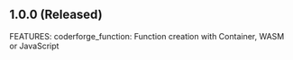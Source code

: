 ## 1.0.0 (Released)

FEATURES:
	coderforge_function: Function creation with Container, WASM or JavaScript
